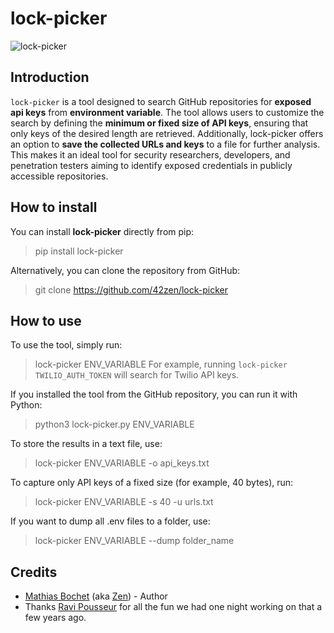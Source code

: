 # lock-picker


![lock-picker](./images/lock-picker.png)


## Introduction
`lock-picker` is a tool designed to search GitHub repositories for **exposed api keys** from **environment variable**. The tool allows users to customize the search by defining the **minimum or fixed size of API keys**, ensuring that only keys of the desired length are retrieved. Additionally, lock-picker offers an option to **save the collected URLs and keys** to a file for further analysis. This makes it an ideal tool for security researchers, developers, and penetration testers aiming to identify exposed credentials in publicly accessible repositories.


## How to install

You can install **lock-picker** directly from pip:
> pip install lock-picker

Alternatively, you can clone the repository from GitHub:
> git clone https://github.com/42zen/lock-picker


## How to use

To use the tool, simply run:
> lock-picker ENV_VARIABLE
For example, running `lock-picker TWILIO_AUTH_TOKEN` will search for Twilio API keys.

If you installed the tool from the GitHub repository, you can run it with Python:
> python3 lock-picker.py ENV_VARIABLE

To store the results in a text file, use:
> lock-picker ENV_VARIABLE -o api_keys.txt

To capture only API keys of a fixed size (for example, 40 bytes), run:
> lock-picker ENV_VARIABLE -s 40 -u urls.txt

If you want to dump all .env files to a folder, use:
> lock-picker ENV_VARIABLE --dump folder_name


## Credits

- [Mathias Bochet](https://www.linkedin.com/in/mathias-bochet/) (aka [Zen](https://github.com/42zen/)) - Author
- Thanks [Ravi Pousseur](https://medium.com/@ravi.pousseur) for all the fun we had one night working on that a few years ago.

